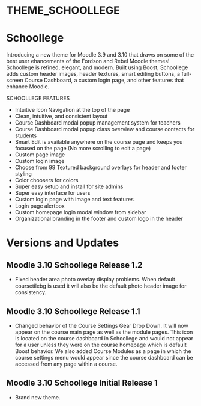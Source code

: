 THEME_SCHOOLLEGE
===========

# Schoollege
Introducing a new theme for Moodle 3.9 and 3.10 that draws on some of the best user ehancements of the Fordson and Rebel Moodle themes!  Schoollege is refined, elegant, and modern.  Built using Boost, Schoollege adds custom header images, header textures, smart editing buttons, a full-screen Course Dashboard, a custom login page, and other features that enhance Moodle.

SCHOOLLEGE FEATURES
* Intuitive Icon Navigation at the top of the page
* Clean, intuitive, and consistent layout
* Course Dashboard modal popup management system for teachers
* Course Dashboard modal popup class overview and course contacts for students 
* Smart Edit is available anywhere on the course page and keeps you focused on the page (No more scrolling to edit a page)
* Custom page image
* Custom login image
* Choose from 99 Textured background overlays for header and footer styling
* Color choosers for colors
* Super easy setup and install for site admins
* Super easy interface for users
* Custom login page with image and text features
* Login page alertbox
* Custom homepage login modal window from sidebar
* Organizational branding in the footer and custom logo in the header

# Versions and Updates

## Moodle 3.10 Schoollege Release 1.2
* Fixed header area photo overlay display problems.  When default coursetilebg is used it will also be the default photo header image for consistency.  

## Moodle 3.10 Schoollege Release 1.1
* Changed behavior of the Course Settings Gear Drop Down.  It will now appear on the course main page as well as the module pages.  This icon is located on the course dashboard in Schoollege and would not appear for a user unless they were on the course homepage which is default Boost behavior.  We also added Course Modules as a page in which the course settings menu would appear since the course dashboard can be accessed from any page within a course.

## Moodle 3.10 Schoollege Initial Release 1
* Brand new theme.
